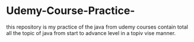 # Udemy-Course-Practice-
this repository is my practice of the java from udemy courses contain total all the topic of java from start to advance level in a topiv vise manner.
